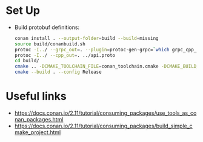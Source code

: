 # Set Up
- Build protobuf definitions:
    ```bash
    conan install . --output-folder=build --build=missing
    source build/conanbuild.sh
    protoc -I../ --grpc_out=. --plugin=protoc-gen-grpc=`which grpc_cpp_plugin` ../api.proto
    protoc -I../ --cpp_out=. ../api.proto
    cd build/
    cmake .. -DCMAKE_TOOLCHAIN_FILE=conan_toolchain.cmake -DCMAKE_BUILD_TYPE=Release
    cmake --build . --config Release
    ```

# Useful links
- https://docs.conan.io/2.11/tutorial/consuming_packages/use_tools_as_conan_packages.html
- https://docs.conan.io/2.11/tutorial/consuming_packages/build_simple_cmake_project.html